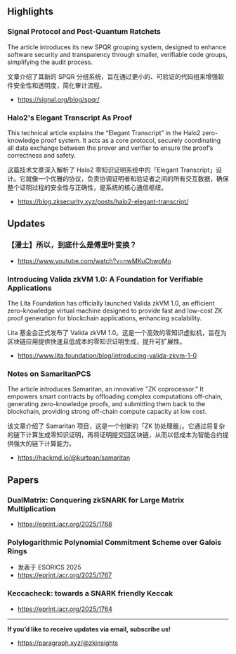 ## Highlights
### Signal Protocol and Post-Quantum Ratchets
The article introduces its new SPQR grouping system, designed to enhance software security and transparency through smaller, verifiable code groups, simplifying the audit process.

文章介绍了其新的 SPQR 分组系统，旨在通过更小的、可验证的代码组来增强软件安全性和透明度，简化审计流程。

- <https://signal.org/blog/spqr/>
### Halo2's Elegant Transcript As Proof
This technical article explains the “Elegant Transcript” in the Halo2 zero-knowledge proof system. It acts as a core protocol, securely coordinating all data exchange between the prover and verifier to ensure the proof’s correctness and safety.

这篇技术文章深入解析了 Halo2 零知识证明系统中的「Elegant Transcript」设计。它就像一个优雅的协议，负责协调证明者和验证者之间的所有交互数据，确保整个证明过程的安全性与正确性，是系统的核心通信枢纽。
- <https://blog.zksecurity.xyz/posts/halo2-elegant-transcript/>


## Updates
### 【漫士】所以，到底什么是傅里叶变换？
- <https://www.youtube.com/watch?v=nwMKuChwpMo>
### Introducing Valida zkVM 1.0: A Foundation for Verifiable Applications

The Lita Foundation has officially launched Valida zkVM 1.0, an efficient zero-knowledge virtual machine designed to provide fast and low-cost ZK proof generation for blockchain applications, enhancing scalability.

Lita 基金会正式发布了 Valida zkVM 1.0。这是一个高效的零知识虚拟机，旨在为区块链应用提供快速且低成本的零知识证明生成，提升可扩展性。

- <https://www.lita.foundation/blog/introducing-valida-zkvm-1-0>
### Notes on SamaritanPCS

The article introduces Samaritan, an innovative "ZK coprocessor." It empowers smart contracts by offloading complex computations off-chain, generating zero-knowledge proofs, and submitting them back to the blockchain, providing strong off-chain compute capacity at low cost.

该文章介绍了 Samaritan 项目，这是一个创新的「ZK 协处理器」。它通过将复杂的链下计算生成零知识证明，再将证明提交回区块链，从而以低成本为智能合约提供强大的链下计算能力。
- <https://hackmd.io/@kurtpan/samaritan>

## Papers
### DualMatrix: Conquering zkSNARK for Large Matrix Multiplication
- <https://eprint.iacr.org/2025/1768>

### Polylogarithmic Polynomial Commitment Scheme over Galois Rings
- 发表于 ESORICS 2025
- <https://eprint.iacr.org/2025/1767>

### Keccacheck: towards a SNARK friendly Keccak
- <https://eprint.iacr.org/2025/1764>

---
**If you’d like to receive updates via email, subscribe us!**

- <https://paragraph.xyz/@zkinsights>
